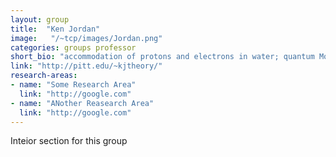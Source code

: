 ```yaml
---
layout: group
title:  "Ken Jordan"
image:   "/~tcp/images/Jordan.png"
categories: groups professor
short_bio: "accommodation of protons and electrons in water; quantum Monte Carlo simulations)"
link: "http://pitt.edu/~kjtheory/"
research-areas: 
- name: "Some Research Area"
  link: "http://google.com"
- name: "ANother Reasearch Area"
  link: "http://google.com"	
---
```

Inteior section for this group 